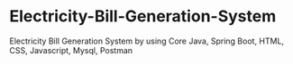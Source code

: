 # Electricity-Bill-Generation-System
Electricity Bill Generation System by using Core Java, Spring Boot, HTML, CSS, Javascript, Mysql, Postman
